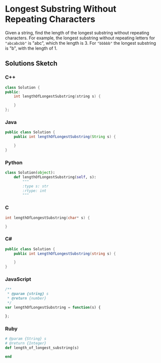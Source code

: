 # Longest Substring Without Repeating Characters

Given a string, find the length of the longest substring without repeating characters. For example, the longest substring without repeating letters for `"abcabcbb"` is "abc", which the length is 3. For `"bbbbb"` the longest substring is "b", with the length of 1.

## Solutions Sketch

### C++
```C++
class Solution {
public:
    int lengthOfLongestSubstring(string s) {

    }
};
```

### Java
```Java
public class Solution {
    public int lengthOfLongestSubstring(String s) {

    }
}
```

### Python
```Python
class Solution(object):
    def lengthOfLongestSubstring(self, s):
        """
        :type s: str
        :rtype: int
        """
```

### C
```C
int lengthOfLongestSubstring(char* s) {

}
```

### C# 
```C#
public class Solution {
    public int LengthOfLongestSubstring(string s) {

    }
}
```

### JavaScript
```JavaScript
/**
 * @param {string} s
 * @return {number}
 */
var lengthOfLongestSubstring = function(s) {

};
```

### Ruby
```Ruby
# @param {String} s
# @return {Integer}
def length_of_longest_substring(s)

end
```